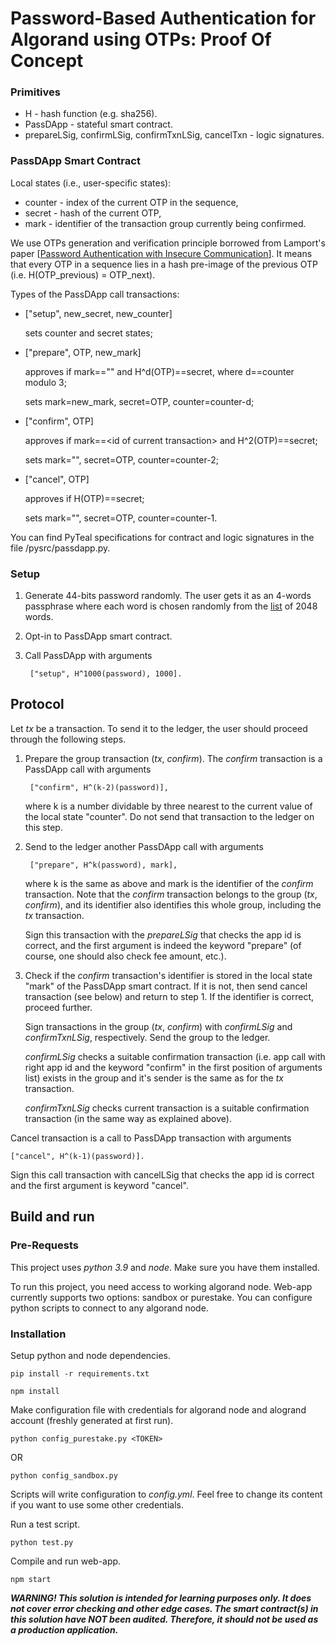 # Password-Based Authentication for Algorand using OTPs: Proof Of Concept 

### Primitives
* H - hash function (e.g. sha256).
* PassDApp - stateful smart contract.
* prepareLSig, confirmLSig, confirmTxnLSig, cancelTxn - logic signatures.

### PassDApp Smart Contract

Local states (i.e., user-specific states):
* counter - index of the current OTP in the sequence,
* secret - hash of the current OTP,
* mark - identifier of the transaction group currently being confirmed.

We use OTPs generation and verification principle borrowed from Lamport's paper [[Password Authentication with Insecure Communication](http://lamport.azurewebsites.net/pubs/password.pdf)]. It means that every OTP in a sequence lies in a hash pre-image of the previous OTP (i.e. H(OTP_previous) = OTP_next).


Types of the PassDApp call transactions:

* ["setup", new_secret, new_counter]

  sets counter and secret states;

* ["prepare", OTP, new_mark]

  approves if mark=="" and H^d(OTP)==secret, where d==counter modulo 3; 
  
  sets mark=new_mark, secret=OTP, counter=counter-d;

* ["confirm", OTP]

  approves if mark==\<id of current transaction\> and H^2(OTP)==secret; 
  
  sets mark="", secret=OTP, counter=counter-2;
* ["cancel", OTP]
  
  approves if H(OTP)==secret; 
  
  sets mark="", secret=OTP, counter=counter-1.

You can find PyTeal specifications for contract and logic signatures in the file /pysrc/passdapp.py.

### Setup

1. Generate 44-bits password randomly. The user gets it as an 4-words passphrase where each word is chosen randomly from the [list](https://git.io/fhZUO) of 2048 words.

2. Opt-in to PassDApp smart contract.

3. Call PassDApp with arguments 

        ["setup", H^1000(password), 1000].

## Protocol

Let *tx* be a transaction. To send it to the ledger, the user should proceed through the following steps.

1. Prepare the group transaction (*tx*, *confirm*). 
    The *confirm* transaction is a PassDApp call with arguments

        ["confirm", H^(k-2)(password)], 

    where k is a number dividable by three nearest to the current value of the local state "counter". Do not send that transaction to the ledger on this step.

2. Send to the ledger another PassDApp call with arguments

        ["prepare", H^k(password), mark],
    
    where k is the same as above and mark is the identifier of the *confirm* transaction. Note that the *confirm* transaction belongs to the group (*tx*, *confirm*), and its identifier also identifies this whole group, including the *tx* transaction.

    Sign this transaction with the *prepareLSig* that checks the app id is correct, and the first argument is indeed the keyword "prepare" (of course, one should also check fee amount, etc.).

3. Check if the *confirm* transaction's identifier is stored in the local state "mark" of the PassDApp smart contract. If it is not, then send cancel transaction (see below) and return to step 1. If the identifier is correct, proceed further.

    Sign transactions in the group (*tx*, *confirm*) with *confirmLSig* and *confirmTxnLSig*, respectively. Send the group to the ledger. 

    *confirmLSig* checks a suitable confirmation transaction (i.e. app call with right app id and the keyword "confirm" in the first position of arguments list) exists in the group and it's sender is the same as for the *tx* transaction. 
    
    *confirmTxnLSig* checks current transaction is a suitable confirmation transaction (in the same way as explained above). 

Cancel transaction is a call to PassDApp transaction with arguments
   
    ["cancel", H^(k-1)(password)].

Sign this call transaction with cancelLSig that checks the app id is correct and the first argument is keyword "cancel".

## Build and run

### Pre-Requests

This project uses *python 3.9* and *node*. Make sure you have them installed.

To run this project, you need access to working algorand node.
Web-app currently supports two options: sandbox or purestake. 
You can configure python scripts to connect to any algorand node.

### Installation

Setup python and node dependencies.

`pip install -r requirements.txt`

`npm install`

Make configuration file with credentials for algorand node and alogrand account (freshly generated at first run).
   
`python config_purestake.py <TOKEN>` 

OR

`python config_sandbox.py` 

Scripts will write configuration to *config.yml*. Feel free to change its content if you want to use some other credentials.

Run a test script.

`python test.py`

Compile and run web-app.

`npm start`


***WARNING! This solution is intended for learning purposes only. It does not cover error checking and other edge cases. The smart contract(s) in this solution have NOT been audited. Therefore, it should not be used as a production application.***
